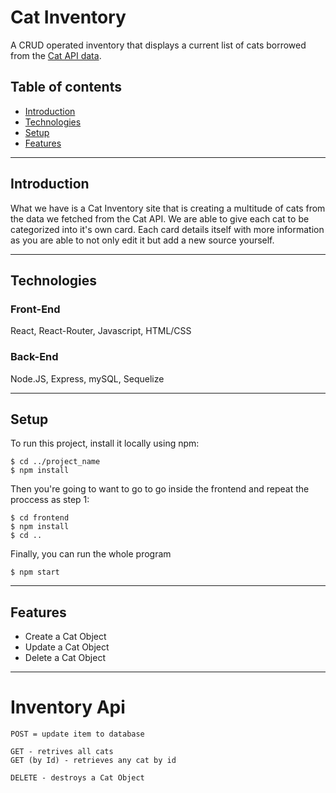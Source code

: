 # Cat Inventory 
A CRUD operated inventory that displays a current list of cats borrowed from the [Cat API data](https://thecatapi.com/). 




## Table of contents

- [Introduction](#introduction)
- [Technologies](#technologies)
- [Setup](#setup)
- [Features](#features)


---

## Introduction

What we have is a Cat Inventory site that is creating a multitude of cats from the data we fetched from the Cat API. We are able to give each cat to be categorized into it's own card. Each card details itself with more information as you are able to not only edit it but add a new source yourself.



---

## Technologies

### Front-End
React, React-Router, Javascript, HTML/CSS

### Back-End
Node.JS, Express, mySQL, Sequelize

---

## Setup

To run this project, install it locally using npm:

```
$ cd ../project_name
$ npm install
```
Then you're going to want to go to go inside the frontend and repeat the proccess as step 1:

```
$ cd frontend
$ npm install
$ cd ..
```
Finally, you can run the whole program

```
$ npm start
```

---

## Features

- Create a Cat Object
- Update a Cat Object
- Delete a Cat Object

---

# Inventory Api

```
POST = update item to database
```

```
GET - retrives all cats
GET (by Id) - retrieves any cat by id
```

```
DELETE - destroys a Cat Object
```

